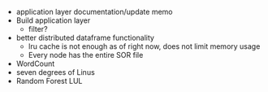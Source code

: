 - application layer documentation/update memo
- Build application layer
  - filter?
- better distributed dataframe functionality
  - lru cache is not enough as of right now, does not limit memory usage
  - Every node has the entire SOR file
- WordCount
- seven degrees of Linus
- Random Forest LUL
